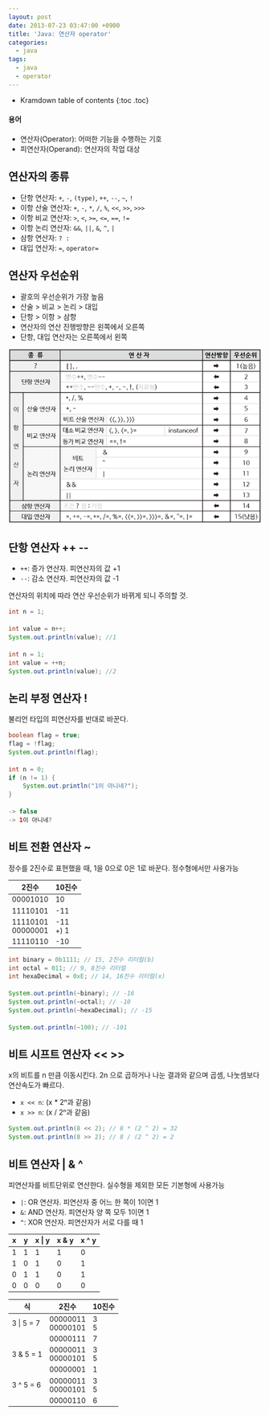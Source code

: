 ```yaml
---
layout: post
date: 2013-07-23 03:47:00 +0900
title: 'Java: 연산자 operator'
categories:
  - java
tags:
  - java
  - operator
---
```


* Kramdown table of contents
{:toc .toc}

#### 용어

- 연산자(Operator): 어떠한 기능을 수행하는 기호
- 피연산자(Operand): 연산자의 작업 대상

## 연산자의 종류

- 단항 연산자: `+`, `-`, `(type)`, `++`, `--`, `~`, `!`
- 이항 산술 연산자: `+`, `-`, `*`, `/`, `%`, `<<`, `>>`, `>>>`
- 이항 비교 연산자: `>`, `<`, `>=`, `<=`, `==`, `!=`
- 이항 논리 연산자: `&&`, `||`, `&`, `^`, `|`
- 삼항 연산자: `? :`
- 대입 연산자: `=`, `operator=`

## 연산자 우선순위

- 괄호의 우선순위가 가장 높음
- 산술 > 비교 > 논리 > 대입
- 단항 > 이항 > 삼항
- 연산자의 연산 진행방향은 왼쪽에서 오른쪽
- 단항, 대입 연산자는 오른쪽에서 왼쪽

![](/images/java-operator-1.png)

## 단항 연산자 ++ --

- `++`: 증가 연산자. 피연산자의 값 +1
- `--`: 감소 연산자. 피연산자의 값 -1

연산자의 위치에 따라 연산 우선순위가 바뀌게 되니 주의할 것.

```java
int n = 1;

int value = n++;
System.out.println(value); //1

int n = 1;
int value = ++n;
System.out.println(value); //2
```

## 논리 부정 연산자 !

불리언 타입의 피연산자를 반대로 바꾼다.

```java
boolean flag = true;
flag = !flag;
System.out.println(flag);

int n = 0;
if (n != 1) {
    System.out.println("1이 아니네?");
}

-> false
-> 1이 아니네?
```

## 비트 전환 연산자 ~

정수를 2진수로 표현했을 때, 1을 0으로 0은 1로 바꾼다. 정수형에서만 사용가능

|  2진수           |  10진수 |
|------------------|---------|
| 00001010         | 10      |
| 11110101         | -11     |
| 11110101<br>00000001 | -11<br>+) 1 |
| 11110110         | -10     |

```java
int binary = 0b1111; // 15, 2진수 리터럴(b)
int octal = 011; // 9, 8진수 리터럴
int hexaDecimal = 0xE; // 14, 16진수 리터럴(x)

System.out.println(~binary); // -16
System.out.println(~octal); // -10
System.out.println(~hexaDecimal); // -15

System.out.println(~100); // -101
```

## 비트 시프트 연산자 << >>

x의 비트를 n 만큼 이동시킨다. 2n 으로 곱하거나 나눈 결과와 같으며 곱셈, 나눗셈보다 연산속도가 빠르다.

- `x << n`: (x * 2ⁿ과 같음)
- `x >> n`: (x / 2ⁿ과 같음)

```java
System.out.println(8 << 2); // 8 * (2 ^ 2) = 32
System.out.println(8 >> 2); // 8 / (2 ^ 2) = 2
```

## 비트 연산자 | & ^

피연산자를 비트단위로 연산한다. 실수형을 제외한 모든 기본형에 사용가능

- `|`: OR 연산자. 피연산자 중 어느 한 쪽이 1이면 1
- `&`: AND 연산자. 피연산자 양 쪽 모두 1이면 1
- `^`: XOR 연산자. 피연산자가 서로 다를 때 1

| x | y | x \| y | x & y | x ^ y |
|---|---|-------|-------|-------|
| 1 | 1 | 1     | 1     | 0     |
| 1 | 0 | 1     | 0     | 1     |
| 0 | 1 | 1     | 0     | 1     |
| 0 | 0 | 0     | 0     | 0     |

| 식              | 2진수                          | 10진수 |
|-----------------|--------------------------------|--------|
| 3 \| 5 = 7       | 00000011<br>00000101 | 3<br>5     |
|                  |00000111 | 7                              |
| 3 & 5 = 1       | 00000011<br>00000101 | 3<br>5     |
|                 | 00000001 | 1                              |
| 3 ^ 5 = 6       | 00000011<br>00000101 | 3<br>5     |
|                 | 00000110 | 6                              |
